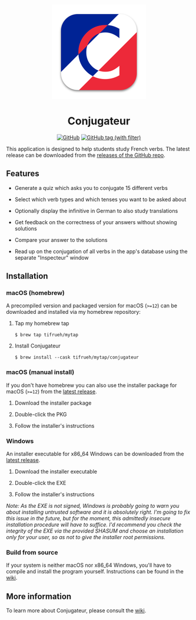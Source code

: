 <div align="center">
    <img src="./resources/conjugateur.svg" alt="Conjugateur icon" width=256 height=256>
    <h1>Conjugateur</h1>
    <a href="https://www.gnu.org/licenses/gpl-3.0.en.html"><img alt="GitHub" src="https://img.shields.io/github/license/tifrueh/conjugateur"></a>
    <a href="https://github.com/tifrueh/conjugateur/releases"><img alt="GitHub tag (with filter)" src="https://img.shields.io/github/v/tag/tifrueh/conjugateur"></a>
    <p></p>
</div>

This application is designed to help students study French verbs. The latest release can be downloaded from the [releases of the GitHub repo](https://github.com/tifrueh/conjugateur/releases/latest). 

## Features

- Generate a quiz which asks you to conjugate 15 different verbs

- Select which verb types and which tenses you want to be asked about

- Optionally display the infinitive in German to also study translations

- Get feedback on the correctness of your answers without showing solutions

- Compare your answer to the solutions

- Read up on the conjugation of all verbs in the app's database using the separate "Inspecteur" window

## Installation

### macOS (homebrew)

A precompiled version and packaged version for macOS (`>=12`) can be downloaded and installed via my homebrew repository:

1. Tap my homebrew tap

    ~~~
    $ brew tap tifrueh/mytap
    ~~~

2. Install Conjugateur

    ~~~
    $ brew install --cask tifrueh/mytap/conjugateur
    ~~~

### macOS (manual install)

If you don't have homebrew you can also use the installer package for macOS (`>=12`) from the [latest release](https://github.com/tifrueh/conjugateur/releases/latest).

1. Download the installer package

2. Double-click the PKG

3. Follow the installer's instructions

### Windows

An installer executable for x86_64 Windows can be downloaded from the [latest release](https://github.com/tifrueh/conjugateur/releases/latest).

1. Download the installer executable

2. Double-click the EXE

3. Follow the installer's instructions

_Note: As the EXE is not signed, Windows is probably going to warn you about installing untrusted software and it is absolutely right. I'm going to fix this issue in the future, but for the moment, this admittedly insecure installation procedure will have to suffice. I'd recommend you check the integrity of the EXE via the provided SHASUM and choose an installation only for your user, so as not to give the installer root permissions._

### Build from source

If your system is neither macOS nor x86_64 Windows, you'll have to compile and install the program yourself. Instructions can be found in the [wiki](https://github.com/tifrueh/conjugateur/wiki/02-Building).

## More information

To learn more about Conjugateur, please consult the
[wiki](https://github.com/tifrueh/conjugateur/wiki/).
